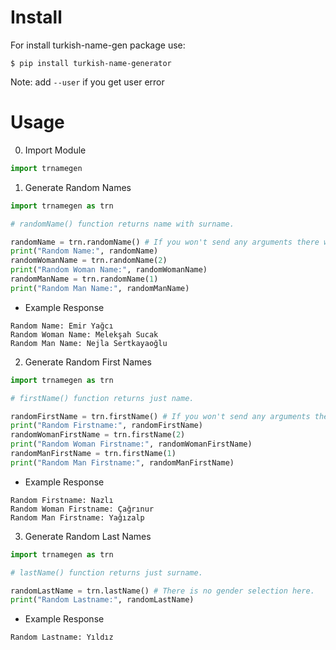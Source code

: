 # Install
For install turkish-name-gen package use:

```shell
$ pip install turkish-name-generator
```

Note: add `--user` if you get user error

# Usage
0. Import Module

```python
import trnamegen
```

1. Generate Random Names
```python
import trnamegen as trn

# randomName() function returns name with surname.

randomName = trn.randomName() # If you won't send any arguments there will no gender selection. Default is 0.
print("Random Name:", randomName)
randomWomanName = trn.randomName(2)
print("Random Woman Name:", randomWomanName)
randomManName = trn.randomName(1)
print("Random Man Name:", randomManName)
```

* Example Response
```shell
Random Name: Emir Yağcı
Random Woman Name: Melekşah Sucak
Random Man Name: Nejla Sertkayaoğlu
```

2. Generate Random First Names
```python
import trnamegen as trn

# firstName() function returns just name.

randomFirstName = trn.firstName() # If you won't send any arguments there will no gender selection. Default is 0.
print("Random Firstname:", randomFirstName)
randomWomanFirstName = trn.firstName(2)
print("Random Woman Firstname:", randomWomanFirstName)
randomManFirstName = trn.firstName(1)
print("Random Man Firstname:", randomManFirstName)
```

* Example Response
```shell
Random Firstname: Nazlı
Random Woman Firstname: Çağrınur
Random Man Firstname: Yağızalp
```

3. Generate Random Last Names
```python
import trnamegen as trn

# lastName() function returns just surname.

randomLastName = trn.lastName() # There is no gender selection here.
print("Random Lastname:", randomLastName)
```

* Example Response
```shell
Random Lastname: Yıldız
```